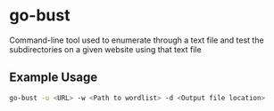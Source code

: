 # go-bust

Command-line tool used to enumerate through a text file and test the subdirectories on a given website using that text file

## Example Usage

```sh
go-bust -u <URL> -w <Path to wordlist> -d <Output file location>
```
